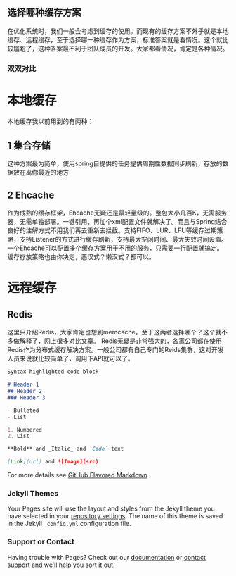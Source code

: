 ## 选择哪种缓存方案

在优化系统时，我们一般会考虑到缓存的使用。而现有的缓存方案不外乎就是本地缓存、远程缓存，至于选择哪一种缓存作为方案，标准答案就是看情况。这个就比较尴尬了，这种答案最不利于团队成员的开发。大家都看情况，肯定是各种情况。

### 双双对比

# 本地缓存
本地缓存我以前用到的有两种：
## 1 集合存储
这种方案最为简单，使用spring自提供的任务提供周期性数据同步刷新，存放的数据放在离你最近的地方
## 2 Ehcache
作为成熟的缓存框架，Ehcache无疑还是最轻量级的。整包大小几百K，无需服务器，无需单独部署。一键引用，再加个xml配置文件就解决了。而且与Spring结合良好的注解方式不用我们再去重新去拦截。支持FIFO、LUR、LFU等缓存过期策略，支持Listener的方式进行缓存刷新，支持最大空闲时间、最大失效时间设置。一个Ehcache可以配置多个缓存方案用于不用的服务，只需要一行配置就搞定。缓存存放策略也由你决定，恶汉式？懒汉式？都可以。

# 远程缓存
## Redis
这里只介绍Redis，大家肯定也想到memcache。至于这两者选择哪个？这个就不多做解释了，网上很多对比文章。
Redis无疑是非常强大的，各家公司都在使用Redis作为分布式缓存解决方案。一般公司都有自己专门的Reids集群，这对开发人员来说就比较简单了，调用下API就可以了。



```markdown
Syntax highlighted code block

# Header 1
## Header 2
### Header 3

- Bulleted
- List

1. Numbered
2. List

**Bold** and _Italic_ and `Code` text

[Link](url) and ![Image](src)
```

For more details see [GitHub Flavored Markdown](https://guides.github.com/features/mastering-markdown/).

### Jekyll Themes

Your Pages site will use the layout and styles from the Jekyll theme you have selected in your [repository settings](https://github.com/dwliangq/dwliangq.github.io/settings). The name of this theme is saved in the Jekyll `_config.yml` configuration file.

### Support or Contact

Having trouble with Pages? Check out our [documentation](https://help.github.com/categories/github-pages-basics/) or [contact support](https://github.com/contact) and we’ll help you sort it out.
